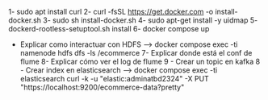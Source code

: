 1- sudo apt install curl
2- curl -fsSL https://get.docker.com -o install-docker.sh
3- sudo sh install-docker.sh
4- sudo apt-get install -y uidmap
5- dockerd-rootless-setuptool.sh install
6- docker compose up
- Explicar como interactuar con HDFS --> docker compose exec -ti namenode hdfs dfs -ls /ecommerce
7- Explicar donde está el conf de flume
8- Explicar cómo ver el log de flume
9 - Crear un topic en kafka
8 - Crear index en elasticsearch --> docker compose exec -ti elasticsearch curl -k -u "elastic:adminatbd2324" -X PUT "https://localhost:9200/ecommerce-data?pretty"
